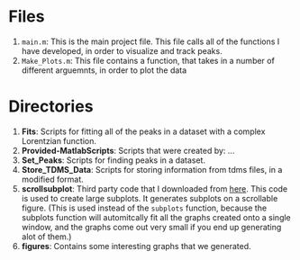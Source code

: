 

# Files #
1. `main.m`: This is the main project file. This file calls all of the 
           functions I have developed, in order to visualize and track peaks.
2. `Make_Plots.m`: This file contains a function, that takes in a number of 
                 different arguemnts, in order to plot the data

# Directories #
1. **Fits**: Scripts for fitting all of the peaks in a dataset with a complex 
   Lorentzian function.
2. **Provided-MatlabScripts**: Scripts that were created by: ...
3. **Set_Peaks**: Scripts for finding peaks in a dataset.
4. **Store_TDMS_Data**: Scripts for storing information from tdms files, in
                      a modified format.
5. **scrollsubplot**: Third party code that I downloaded from [here](asdf).
This code is used to create large subplots. It generates subplots on a 
scrollable figure. (This is used instead of the `subplots` function, because
the subplots function will automitcally fit all the graphs created onto a 
single window, and the graphs come out very small if you end up generating alot of
them.) 
6. **figures**: Contains some interesting graphs that we generated.
